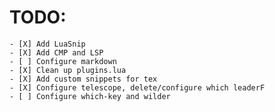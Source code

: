 # TODO:

    - [X] Add LuaSnip
    - [X] Add CMP and LSP
    - [ ] Configure markdown
    - [X] Clean up plugins.lua
    - [X] Add custom snippets for tex
    - [X] Configure telescope, delete/configure which leaderF
    - [ ] Configure which-key and wilder
